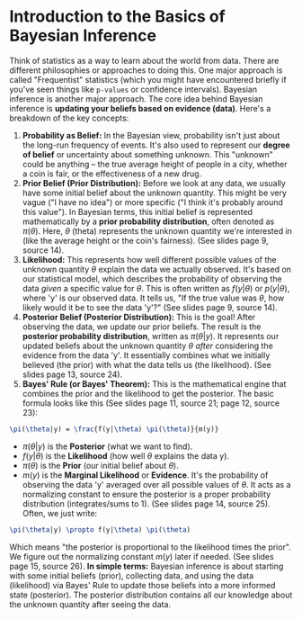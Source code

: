 # Introduction to the Basics of Bayesian Inference
Think of statistics as a way to learn about the world from data. There are different philosophies or approaches to doing this. One major approach is called "Frequentist" statistics (which you might have encountered briefly if you've seen things like `p-values` or confidence intervals). Bayesian inference is another major approach.
The core idea behind Bayesian inference is **updating your beliefs based on evidence (data)**.
Here's a breakdown of the key concepts:
1. **Probability as Belief:** In the Bayesian view, probability isn't just about the long-run frequency of events. It's also used to represent our **degree of belief** or uncertainty about something unknown. This "unknown" could be anything – the true average height of people in a city, whether a coin is fair, or the effectiveness of a new drug.
2. **Prior Belief (Prior Distribution):** Before we look at any data, we usually have some initial belief about the unknown quantity. This might be very vague ("I have no idea") or more specific ("I think it's probably around this value"). In Bayesian terms, this initial belief is represented mathematically by a **prior probability distribution**, often denoted as $\pi(\theta)$. Here, $\theta$ (theta) represents the unknown quantity we're interested in (like the average height or the coin's fairness). (See slides page 9, source 14).
3. **Likelihood:** This represents how well different possible values of the unknown quantity $\theta$ explain the data we actually observed. It's based on our statistical model, which describes the probability of observing the data *given* a specific value for $\theta$. This is often written as $f(y|\theta)$ or $p(y|\theta)$, where 'y' is our observed data. It tells us, "If the true value was $\theta$, how likely would it be to see the data 'y'?" (See slides page 9, source 14).
4. **Posterior Belief (Posterior Distribution):** This is the goal! After observing the data, we update our prior beliefs. The result is the **posterior probability distribution**, written as $\pi(\theta|y)$. It represents our updated beliefs about the unknown quantity $\theta$ *after* considering the evidence from the data 'y'. It essentially combines what we initially believed (the prior) with what the data tells us (the likelihood). (See slides page 13, source 24).
5. **Bayes' Rule (or Bayes' Theorem):** This is the mathematical engine that combines the prior and the likelihood to get the posterior. The basic formula looks like this (See slides page 11, source 21; page 12, source 23):
```latex
\pi(\theta|y) = \frac{f(y|\theta) \pi(\theta)}{m(y)}
```
* $\pi(\theta|y)$ is the **Posterior** (what we want to find).
* $f(y|\theta)$ is the **Likelihood** (how well $\theta$ explains the data y).
* $\pi(\theta)$ is the **Prior** (our initial belief about $\theta$).
* $m(y)$ is the **Marginal Likelihood** or **Evidence**. It's the probability of observing the data 'y' averaged over all possible values of $\theta$. It acts as a normalizing constant to ensure the posterior is a proper probability distribution (integrates/sums to 1). (See slides page 14, source 25). Often, we just write:
```latex
\pi(\theta|y) \propto f(y|\theta) \pi(\theta)
```
Which means "the posterior is proportional to the likelihood times the prior". We figure out the normalizing constant $m(y)$ later if needed. (See slides page 15, source 26).
**In simple terms:** Bayesian inference is about starting with some initial beliefs (prior), collecting data, and using the data (likelihood) via Bayes' Rule to update those beliefs into a more informed state (posterior). The posterior distribution contains all our knowledge about the unknown quantity after seeing the data.